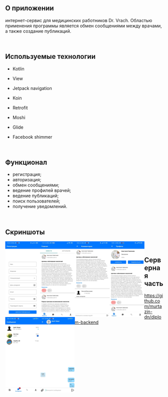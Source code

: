 

## О приложении  
интернет-сервис для медицинских работников Dr. Vrach. Областью применения программы является обмен сообщениями между врачами, а также создание публикаций.
  

<br/>  


## Используемые технологии  
<tr><td valign="top" >

- Kotlin  
  

- View  
  

- Jetpack navigation  
  

- Koin  
  

- Retrofit  
  

- Moshi 
  

- Glide  
  

- Facebook shimmer


</td>


<br/>  


## Функционал  
<tr><td valign="top" >


- регистрация;
- авторизация;
- обмен сообщениями;
- ведение профилей врачей;
- ведение публикаций;
- поиск пользователей;
- получение уведомлений.


</td>


<br/>

## Скриншоты  
<tr><td valign="top" >

</td><td valign="top" width="50%">

<img src="pic1.jpg" align="left" width="22%" />  
<img src="pic2.jpg" align="left" width="22%" />  
<img src="pic3.jpg" align="left" width="22%" />  
<img src="pic4.jpg" align="left" width="22%" />  
<img src="pic5.jpg" align="left" width="22%" />  
<img src="pic6.jpg" align="left" width="22%" />  


</td></tr></table>


<br/>


## Серверная часть

https://github.com/murtazin-dn/diplom-backend

